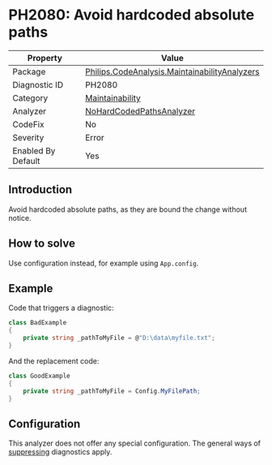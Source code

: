 # PH2080: Avoid hardcoded absolute paths

| Property | Value  |
|--|--|
| Package | [Philips.CodeAnalysis.MaintainabilityAnalyzers](https://www.nuget.org/packages/Philips.CodeAnalysis.MaintainabilityAnalyzers) |
| Diagnostic ID | PH2080 |
| Category  | [Maintainability](../Maintainability.md) |
| Analyzer | [NoHardCodedPathsAnalyzer](https://github.com/philips-software/roslyn-analyzers/blob/master/Philips.CodeAnalysis.MaintainabilityAnalyzers/Maintainability/NoHardCodedPathsAnalyzer.cs)
| CodeFix  | No |
| Severity | Error |
| Enabled By Default | Yes |

## Introduction

Avoid hardcoded absolute paths, as they are bound the change without notice. 

## How to solve

Use configuration instead, for example using `App.config`.

## Example

Code that triggers a diagnostic:
``` cs
class BadExample
{
    private string _pathToMyFile = @"D:\data\myfile.txt";
}

```

And the replacement code:
``` cs
class GoodExample
{
    private string _pathToMyFile = Config.MyFilePath;
}

```

## Configuration

This analyzer does not offer any special configuration. The general ways of [suppressing](https://learn.microsoft.com/en-us/dotnet/fundamentals/code-analysis/suppress-warnings) diagnostics apply.
